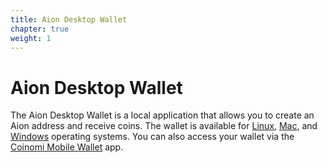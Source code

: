 ```yaml
---
title: Aion Desktop Wallet
chapter: true
weight: 1
---
```


# Aion Desktop Wallet

The Aion Desktop Wallet is a local application that allows you to create an Aion address and receive coins. The wallet is available for [Linux](installation/#linux), [Mac](installation/#mac), and [Windows](installation/#windows) operating systems. You can also access your wallet via the [Coinomi Mobile Wallet](https://www.coinomi.com/) app.